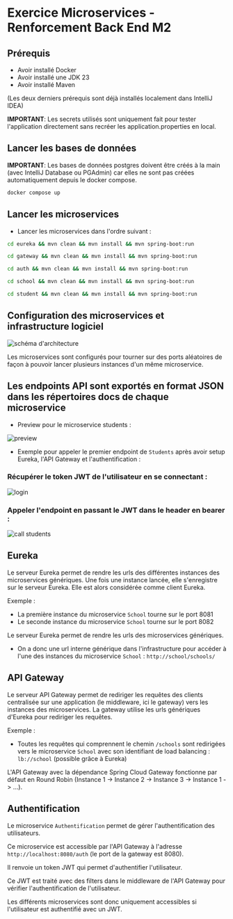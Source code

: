 # Exercice Microservices - Renforcement Back End M2

## Prérequis

- Avoir installé Docker
- Avoir installé une JDK 23
- Avoir installé Maven

(Les deux derniers prérequis sont déjà installés localement dans IntelliJ IDEA)

**IMPORTANT**: Les secrets utilisés sont uniquement fait pour tester l'application directement sans recréer les application.properties en local.

## Lancer les bases de données

**IMPORTANT**: Les bases de données postgres doivent être créés à la main (avec IntelliJ Database ou PGAdmin) car elles ne sont pas créées automatiquement depuis le docker compose.

```bash
docker compose up
```

## Lancer les microservices

- Lancer les microservices dans l'ordre suivant :

```bash
cd eureka && mvn clean && mvn install && mvn spring-boot:run
```

```bash
cd gateway && mvn clean && mvn install && mvn spring-boot:run
```

```bash
cd auth && mvn clean && mvn install && mvn spring-boot:run
```

```bash
cd school && mvn clean && mvn install && mvn spring-boot:run
```

```bash
cd student && mvn clean && mvn install && mvn spring-boot:run
```

## Configuration des microservices et infrastructure logiciel

![schéma d'architecture](schema.png)

Les microservices sont configurés pour tourner sur des ports aléatoires de façon à pouvoir lancer plusieurs instances d'un même microservice.

## Les endpoints API sont exportés en format JSON dans les répertoires docs de chaque microservice

- Preview pour le microservice students : 

![preview](preview.png)

- Exemple pour appeler le premier endpoint de `Students` après avoir setup Eureka, l'API Gateway et l'authentification :

### Récupérer le token JWT de l'utilisateur en se connectant :

![login](login.png)

### Appeler l'endpoint en passant le JWT dans le header en bearer :

![call students](call.png)

## Eureka

Le serveur Eureka permet de rendre les urls des différentes instances des microservices génériques.
Une fois une instance lancée, elle s'enregistre sur le serveur Eureka. Elle est alors considérée comme client Eureka.

Exemple :

- La première instance du microservice `School` tourne sur le port 8081
- Le seconde instance du microservice `School` tourne sur le port 8082

Le serveur Eureka permet de rendre les urls des microservices génériques.

- On a donc une url interne générique dans l'infrastructure pour accéder à l'une des instances du microservice `School` : `http://school/schools/`

## API Gateway

Le serveur API Gateway permet de rediriger les requêtes des clients centralisée sur une application (le middleware, ici le gateway) vers les instances des microservices.
La gateway utilise les urls génériques d'Eureka pour rediriger les requêtes.

Exemple :

- Toutes les requêtes qui comprennent le chemin `/schools` sont redirigées vers le microservice `School` avec son identifiant de load balancing : `lb://school` (possible grâce à Eureka)

L'API Gateway avec la dépendance Spring Cloud Gateway fonctionne par défaut en Round Robin (Instance 1 -> Instance 2 -> Instance 3 -> Instance 1 -> ...).

## Authentification

Le microservice `Authentification` permet de gérer l'authentification des utilisateurs.

Ce microservice est accessible par l'API Gateway à l'adresse `http://localhost:8080/auth` (le port de la gateway est 8080).

Il renvoie un token JWT qui permet d'authentifier l'utilisateur.

Ce JWT est traité avec des filters dans le middleware de l'API Gateway pour vérifier l'authentification de l'utilisateur. 

Les différents microservices sont donc uniquement accessibles si l'utilisateur est authentifié avec un JWT.